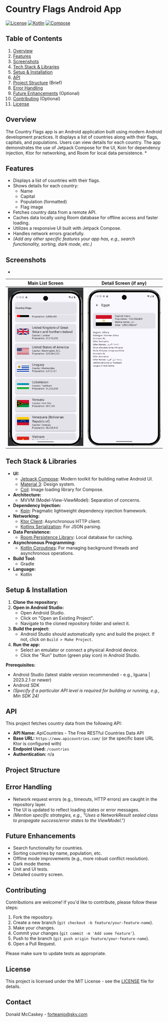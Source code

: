 # Country Flags Android App

[![License](https://img.shields.io/badge/License-MIT-blue.svg)](https://opensource.org/licenses/MIT)
[![Kotlin](https://img.shields.io/badge/Kotlin-2.1.21-blue.svg)](https://kotlinlang.org/)
[![Compose](https://img.shields.io/badge/Compose-1.8.2-blue.svg)](https://developer.android.com/jetpack/compose)

## Table of Contents
1. [Overview](#overview)
2. [Features](#features)
3. [Screenshots](#screenshots) 
4. [Tech Stack & Libraries](#tech-stack--libraries)
5. [Setup & Installation](#setup--installation)
6. [API](#api)
7. [Project Structure](#project-structure) (Brief)
8. [Error Handling](#error-handling)
9. [Future Enhancements](#future-enhancements) (Optional)
10. [Contributing](#contributing) (Optional)
11. [License](#license)

## Overview
The Country Flags app is an Android application built using modern Android development practices. It displays a list of countries along with their flags, capitals, and populations. Users can view details for each country. The app demonstrates the use of Jetpack Compose for the UI, Koin for dependency injection, Ktor for networking, and Room for local data persistence.
* 

## Features
* Displays a list of countries with their flags.
* Shows details for each country:
    * Name
    * Capital
    * Population (formatted)
    * Flag image
* Fetches country data from a remote API.
* Caches data locally using Room database for offline access and faster loading.
* Utilizes a responsive UI built with Jetpack Compose.
* Handles network errors gracefully.
* *(Add any other specific features your app has, e.g., search functionality, sorting, dark mode, etc.)*

## Screenshots
*

| Main List Screen | Detail Screen (if any)                       |
|---|----------------------------------------------|
| ![Screenshot 1](screenshots/screenshot1.png) | ![Screenshot 2](screenshots/screenshot2.png) |

## Tech Stack & Libraries
* **UI:**
    * [Jetpack Compose](https://developer.android.com/jetpack/compose): Modern toolkit for building native Android UI.
    * [Material 3](https://m3.material.io/): Design system.
    * [Coil](https://coil-kt.github.io/coil/): Image loading library for Compose.
* **Architecture:**
    * MVVM (Model-View-ViewModel): Separation of concerns.
* **Dependency Injection:**
    * [Koin](https://insert-koin.io/): Pragmatic lightweight dependency injection framework.
* **Networking:**
    * [Ktor Client](https://ktor.io/docs/client-feature-overview.html): Asynchronous HTTP client.
    * [Kotlinx Serialization](https://github.com/Kotlin/kotlinx.serialization): For JSON parsing.
* **Data Persistence:**
    * [Room Persistence Library](https://developer.android.com/training/data-storage/room): Local database for caching.
* **Asynchronous Programming:**
    * [Kotlin Coroutines](https://kotlinlang.org/docs/coroutines-overview.html): For managing background threads and asynchronous operations.
* **Build Tool:**
    * Gradle
* **Language:**
    * Kotlin

## Setup & Installation
1. **Clone the repository:**
2. **Open in Android Studio:**
    * Open Android Studio.
    * Click on "Open an Existing Project".
    * Navigate to the cloned repository folder and select it.
3. **Build the project:**
    * Android Studio should automatically sync and build the project. If not, click on `Build > Make Project`.
4. **Run the app:**
    * Select an emulator or connect a physical Android device.
    * Click the "Run" button (green play icon) in Android Studio.

**Prerequisites:**
* Android Studio (latest stable version recommended - e.g., Iguana | 2023.2.1 or newer)
* Android SDK
* *(Specify if a particular API level is required for building or running, e.g., Min SDK 24)*

## API
This project fetches country data from the following API:
* **API Name:** ApiCountries - The Free RESTful Countries Data API
* **Base URL:** `https://www.apicountries.com/` (or the specific base URL Ktor is configured with)
* **Endpoint Used:** `/countries`
* **Authentication:** n/a


## Project Structure

## Error Handling
* Network request errors (e.g., timeouts, HTTP errors) are caught in the repository layer.
* The UI is updated to reflect loading states or error messages.
* *(Mention specific strategies, e.g., "Uses a NetworkResult sealed class to propagate success/error states to the ViewModel.")*

## Future Enhancements
* Search functionality for countries.
* Sorting countries by name, population, etc.
* Offline mode improvements (e.g., more robust conflict resolution).
* Dark mode theme.
* Unit and UI tests.
* Detailed country screen.

## Contributing
Contributions are welcome! If you'd like to contribute, please follow these steps:
1. Fork the repository.
2. Create a new branch (`git checkout -b feature/your-feature-name`).
3. Make your changes.
4. Commit your changes (`git commit -m 'Add some feature'`).
5. Push to the branch (`git push origin feature/your-feature-name`).
6. Open a Pull Request.

Please make sure to update tests as appropriate.

## License
This project is licensed under the MIT License - see the [LICENSE](LICENSE) file for details.

## Contact
Donald McCaskey - [forteanjo@sky.com](mailto:forteanjo@sky.com)
